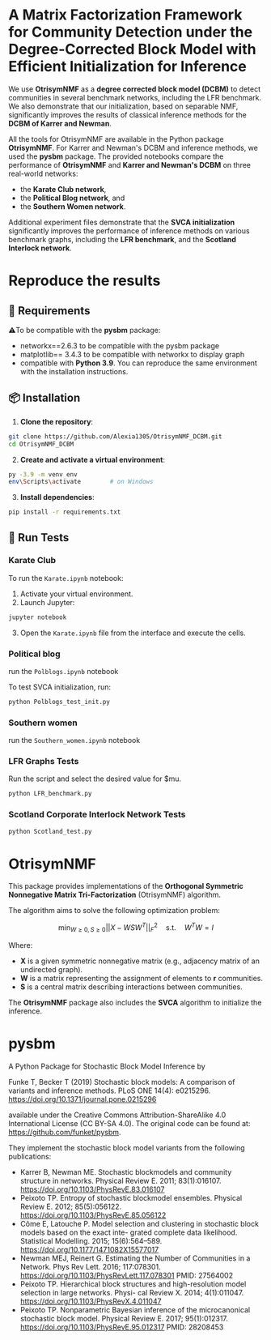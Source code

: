 # A Matrix Factorization Framework for Community Detection under the Degree-Corrected Block Model with Efficient Initialization for Inference

We use **OtrisymNMF** as a **degree corrected block model (DCBM)** to detect communities in several benchmark networks, including the LFR benchmark. 
We also demonstrate that our initialization, based on separable NMF, significantly improves the results of classical inference methods for the **DCBM of Karrer and Newman**.

All the tools for OtrisymNMF are available in the Python package **OtrisymNMF**. For Karrer and Newman's DCBM and inference methods, we used the **pysbm** package.
The provided notebooks compare the performance of **OtrisymNMF** and **Karrer and Newman's DCBM** on three real-world networks:
- the **Karate Club network**,
- the **Political Blog network**, and
- the **Southern Women network**.

Additional experiment files demonstrate that the **SVCA initialization** significantly improves the performance of inference methods on various benchmark graphs, including the **LFR benchmark**, and the **Scotland Interlock network**.
  
# Reproduce the results

## 🔧 Requirements

⚠️To be compatible with the **pysbm** package: 
-  networkx==2.6.3 to be compatible with the pysbm package
-  matplotlib== 3.4.3 to be compatible with networkx to display graph 
- compatible with **Python 3.9**. 
You can reproduce the same environment with the installation instructions. 

## 📦 Installation

1. **Clone the repository**:

```bash
git clone https://github.com/Alexia1305/OtrisymNMF_DCBM.git
cd OtrisymNMF_DCBM
```

2. **Create and activate a virtual environment**:

```bash
py -3.9 -m venv env
env\Scripts\activate        # on Windows
```

3. **Install dependencies**:

```bash
pip install -r requirements.txt
```


## 🚀 Run Tests

### Karate Club 

To run the `Karate.ipynb` notebook:

1. Activate your virtual environment.
2. Launch Jupyter:

```bash
jupyter notebook
```

3. Open the `Karate.ipynb` file from the interface and execute the cells.

### Political blog

run the `Polblogs.ipynb` notebook

To test SVCA initialization, run:
```bash
python Polblogs_test_init.py
```

### Southern women

run the `Southern_women.ipynb` notebook

### LFR Graphs Tests

Run the script and select the desired value for $mu.

```bash
python LFR_benchmark.py
```
### Scotland Corporate Interlock Network Tests
```bash
python Scotland_test.py
```

# OtrisymNMF

This package provides implementations of the **Orthogonal Symmetric Nonnegative Matrix Tri-Factorization** (OtrisymNMF) algorithm.

The algorithm aims to solve the following optimization problem:

$$
\min_{W \geq 0, S \geq 0} ||X - WSW^T||_F^2 \quad \text{s.t.} \quad W^TW = I
$$

Where:
- **X** is a given symmetric nonnegative matrix (e.g., adjacency matrix of an undirected graph).
- **W** is a matrix representing the assignment of elements to **r** communities.
- **S** is a central matrix describing interactions between communities.

The **OtrisymNMF** package also includes the **SVCA** algorithm to initialize the inference.



# pysbm
A Python Package for Stochastic Block Model Inference by 

Funke T, Becker T (2019) Stochastic block models: A comparison of variants and inference methods. 
PLoS ONE 14(4): e0215296. https://doi.org/10.1371/journal.pone.0215296

available under the Creative Commons Attribution-ShareAlike 4.0 International License (CC BY-SA 4.0). 
The original code can be found at: https://github.com/funket/pysbm.

They implement the stochastic block model variants from the following publications:

- Karrer B, Newman ME. Stochastic blockmodels and community structure in networks. Physical Review E. 2011; 83(1):016107. https://doi.org/10.1103/PhysRevE.83.016107 
- Peixoto TP. Entropy of stochastic blockmodel ensembles. Physical Review E. 2012; 85(5):056122. https://doi.org/10.1103/PhysRevE.85.056122
- Côme E, Latouche P. Model selection and clustering in stochastic block models based on the exact inte- grated complete data likelihood. Statistical Modelling. 2015; 15(6):564–589. https://doi.org/10.1177/1471082X15577017
- Newman MEJ, Reinert G. Estimating the Number of Communities in a Network. Phys Rev Lett. 2016; 117:078301. https://doi.org/10.1103/PhysRevLett.117.078301 PMID: 27564002
- Peixoto TP. Hierarchical block structures and high-resolution model selection in large networks. Physi- cal Review X. 2014; 4(1):011047. https://doi.org/10.1103/PhysRevX.4.011047
- Peixoto TP. Nonparametric Bayesian inference of the microcanonical stochastic block model. Physical
Review E. 2017; 95(1):012317. https://doi.org/10.1103/PhysRevE.95.012317 PMID: 28208453
